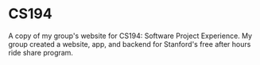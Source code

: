 # CS194

A copy of my group's website for CS194: Software Project Experience. My group created a website, app, and backend for Stanford's free after hours ride share program. 
